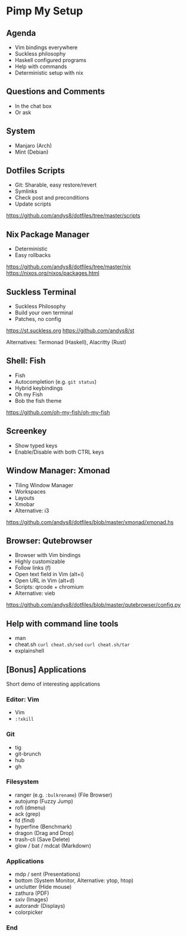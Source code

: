 # Pimp My Setup

## Agenda

- Vim bindings everywhere
- Suckless philosophy
- Haskell configured programs
- Help with commands
- Deterministic setup with nix

## Questions and Comments

- In the chat box
- Or ask

## System

- Manjaro (Arch)
- Mint (Debian)

## Dotfiles Scripts

- Git: Sharable, easy restore/revert
- Symlinks
- Check post and preconditions
- Update scripts

<https://github.com/andys8/dotfiles/tree/master/scripts>

## Nix Package Manager

- Deterministic
- Easy rollbacks

<https://github.com/andys8/dotfiles/tree/master/nix>
<https://nixos.org/nixos/packages.html>

## Suckless Terminal

- Suckless Philosophy
- Build your own terminal
- Patches, no config

<https://st.suckless.org>
<https://github.com/andys8/st>

Alternatives: Termonad (Haskell), Alacritty (Rust)

## Shell: Fish

- Fish
- Autocompletion (e.g. `git status`)
- Hybrid keybindings
- Oh my Fish
- Bob the fish theme

<https://github.com/oh-my-fish/oh-my-fish>

## Screenkey

- Show typed keys
- Enable/Disable with both CTRL keys

## Window Manager: Xmonad

- Tiling Window Manager
- Workspaces
- Layouts
- Xmobar
- Alternative: i3

<https://github.com/andys8/dotfiles/blob/master/xmonad/xmonad.hs>

## Browser: Qutebrowser

- Browser with Vim bindings
- Highly customizable
- Follow links (f)
- Open text field in Vim (alt+i)
- Open URL in Vim (alt+d)
- Scripts: qrcode + chromium
- Alternative: vieb

<https://github.com/andys8/dotfiles/blob/master/qutebrowser/config.py>

## Help with command line tools

- man
- cheat.sh `curl cheat.sh/sed` `curl cheat.sh/tar`
- explainshell

## [Bonus] Applications

Short demo of interesting applications

### Editor: Vim

- Vim
- `:!xkill`

### Git

- tig
- git-brunch
- hub
- gh

### Filesystem

- ranger (e.g. `:bulkrename`) (File Browser)
- autojump (Fuzzy Jump)
- rofi (dmenu)
- ack (grep)
- fd (find)
- hyperfine (Benchmark)
- dragon (Drag and Drop)
- trash-cli (Save Delete)
- glow / bat / mdcat (Markdown)

### Applications

- mdp / sent (Presentations)
- bottom (System Monitor, Alternative: ytop, htop)
- unclutter (Hide mouse)
- zathura (PDF)
- sxiv (Images)
- autorandr (Displays)
- colorpicker

### End

